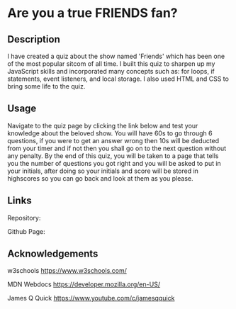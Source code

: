 # Are you a true FRIENDS fan?

## Description

I have created a quiz about the show named 'Friends' which has been one of the most popular sitcom of all time. I built this quiz to sharpen up my JavaScript skills and incorporated many concepts such as: for loops, if statements, event listeners, and local storage. I also used HTML and CSS to bring some life to the quiz. 

## Usage

Navigate to the quiz page by clicking the link below and test your knowledge about the beloved show. You will have 60s to go through 6 questions, if you were to get an answer wrong then 10s will be deducted from your timer and if not then you shall go on to the next question without any penalty. By the end of this quiz, you will be taken to a page that tells you the number of questions you got right and you will be asked to put in your initials, after doing so your initials and score will be stored in highscores so you can go back and look at them as you please. 

## Links

Repository: 

Github Page: 

## Acknowledgements 

w3schools https://www.w3schools.com/

MDN Webdocs https://developer.mozilla.org/en-US/

James Q Quick https://www.youtube.com/c/jamesqquick 
